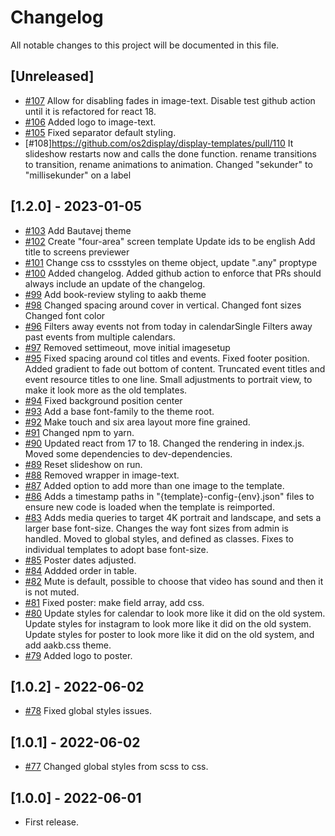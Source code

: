 # Changelog

All notable changes to this project will be documented in this file.

## [Unreleased]

- [#107](https://github.com/os2display/display-templates/pull/107)
Allow for disabling fades in image-text.
Disable test github action until it is refactored for react 18.
- [#106](https://github.com/os2display/display-templates/pull/106)
Added logo to image-text.
- [#105](https://github.com/os2display/display-templates/pull/105)
Fixed separator default styling.
- [#108]https://github.com/os2display/display-templates/pull/110
It slideshow restarts now and calls the done function. 
rename transitions to transition, rename animations to animation.
Changed "sekunder" to "millisekunder" on a label

## [1.2.0] - 2023-01-05

- [#103](https://github.com/os2display/display-templates/pull/103)
Add Bautavej theme
- [#102](https://github.com/os2display/display-templates/pull/102)
Create "four-area" screen template
Update ids to be english
Add title to screens previewer
- [#101](https://github.com/os2display/display-templates/pull/101)
Change css to cssstyles on theme object, update ".any" proptype
- [#100](https://github.com/os2display/display-templates/pull/100)
Added changelog.
Added github action to enforce that PRs should always include an update of the changelog.
- [#99](https://github.com/os2display/display-templates/pull/99)
Add book-review styling to aakb theme
- [#98](https://github.com/os2display/display-templates/pull/98)
Changed spacing around cover in vertical.
Changed font sizes
Changed font color
- [#96](https://github.com/os2display/display-templates/pull/96)
Filters away events not from today in calendarSingle
Filters away past events from multiple calendars.
- [#97](https://github.com/os2display/display-templates/pull/97)
Removed settimeout, move initial imagesetup
- [#95](https://github.com/os2display/display-templates/pull/95)
Fixed spacing around col titles and events.
Fixed footer position.
Added gradient to fade out bottom of content.
Truncated event titles and event resource titles to one line.
Small adjustments to portrait view, to make it look more as the old templates.
- [#94](https://github.com/os2display/display-templates/pull/94)
Fixed background position center
- [#93](https://github.com/os2display/display-templates/pull/93)
Add a base font-family to the theme root.
- [#92](https://github.com/os2display/display-templates/pull/92)
Make touch and six area layout more fine grained.
- [#91](https://github.com/os2display/display-templates/pull/91)
Changed npm to yarn.
- [#90](https://github.com/os2display/display-templates/pull/90)
Updated react from 17 to 18.
Changed the rendering in index.js.
Moved some dependencies to dev-dependencies.
- [#89](https://github.com/os2display/display-templates/pull/89)
Reset slideshow on run.
- [#88](https://github.com/os2display/display-templates/pull/88)
Removed wrapper in image-text.
- [#87](https://github.com/os2display/display-templates/pull/87)
Added option to add more than one image to the template.
- [#86](https://github.com/os2display/display-templates/pull/86)
Adds a timestamp paths in "{template}-config-{env}.json" files to ensure new code is loaded when the template is
reimported.
- [#83](https://github.com/os2display/display-templates/pull/83)
Adds media queries to target 4K portrait and landscape, and sets a larger base font-size.
Changes the way font sizes from admin is handled. Moved to global styles, and defined as classes.
Fixes to individual templates to adopt base font-size.
- [#85](https://github.com/os2display/display-templates/pull/85)
Poster dates adjusted.
- [#84](https://github.com/os2display/display-templates/pull/84)
Addded order in table.
- [#82](https://github.com/os2display/display-templates/pull/82)
Mute is default, possible to choose that video has sound and then it is not muted.
- [#81](https://github.com/os2display/display-templates/pull/81)
Fixed poster: make field array, add css.
- [#80](https://github.com/os2display/display-templates/pull/80)
Update styles for calendar to look more like it did on the old system.
Update styles for instagram to look more like it did on the old system.
Update styles for poster to look more like it did on the old system, and add aakb.css theme.
- [#79](https://github.com/os2display/display-templates/pull/79)
Added logo to poster.

## [1.0.2] - 2022-06-02

- [#78](https://github.com/os2display/display-templates/pull/78)
Fixed global styles issues.

## [1.0.1] - 2022-06-02

- [#77](https://github.com/os2display/display-templates/pull/77)
Changed global styles from scss to css.

## [1.0.0] - 2022-06-01

- First release.
